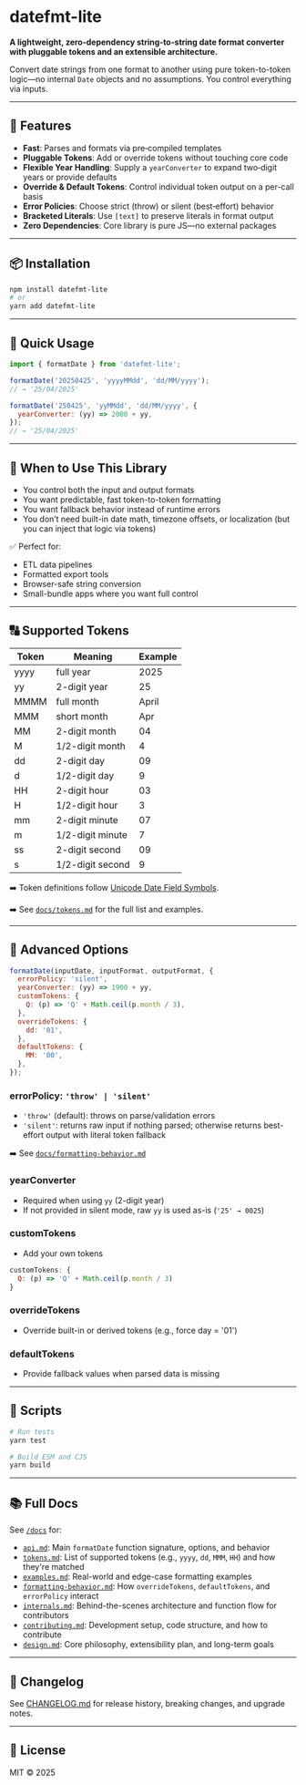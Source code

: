 # datefmt-lite

**A lightweight, zero‑dependency string‑to‑string date format converter with pluggable tokens and an extensible architecture.**

Convert date strings from one format to another using pure token-to-token logic—no internal `Date` objects and no assumptions. You control everything via inputs.

---

## 🚀 Features

* **Fast**: Parses and formats via pre‑compiled templates
* **Pluggable Tokens**: Add or override tokens without touching core code
* **Flexible Year Handling**: Supply a `yearConverter` to expand two‑digit years or provide defaults
* **Override & Default Tokens**: Control individual token output on a per-call basis
* **Error Policies**: Choose strict (throw) or silent (best‑effort) behavior
* **Bracketed Literals**: Use `[text]` to preserve literals in format output
* **Zero Dependencies**: Core library is pure JS—no external packages

---

## 📦 Installation

```bash
npm install datefmt-lite
# or
yarn add datefmt-lite
```

---

## 🔰 Quick Usage

```js
import { formatDate } from 'datefmt-lite';

formatDate('20250425', 'yyyyMMdd', 'dd/MM/yyyy');
// → '25/04/2025'

formatDate('250425', 'yyMMdd', 'dd/MM/yyyy', {
  yearConverter: (yy) => 2000 + yy,
});
// → '25/04/2025'
```

---

## 📘 When to Use This Library

* You control both the input and output formats
* You want predictable, fast token-to-token formatting
* You want fallback behavior instead of runtime errors
* You don’t need built-in date math, timezone offsets, or localization (but you can inject that logic via tokens)

✅ Perfect for:

* ETL data pipelines
* Formatted export tools
* Browser-safe string conversion
* Small-bundle apps where you want full control

---

## 🔠 Supported Tokens

| Token | Meaning          | Example |
| ----- | ---------------- | ------- |
| yyyy  | full year        | 2025    |
| yy    | 2-digit year     | 25      |
| MMMM  | full month       | April   |
| MMM   | short month      | Apr     |
| MM    | 2-digit month    | 04      |
| M     | 1/2-digit month  | 4       |
| dd    | 2-digit day      | 09      |
| d     | 1/2-digit day    | 9       |
| HH    | 2-digit hour     | 03      |
| H     | 1/2-digit hour   | 3       |
| mm    | 2-digit minute   | 07      |
| m     | 1/2-digit minute | 7       |
| ss    | 2-digit second   | 09      |
| s     | 1/2-digit second | 9       |

➡️ Token definitions follow [Unicode Date Field Symbols](https://www.unicode.org/reports/tr35/tr35-dates.html#Date_Field_Symbol_Table).

➡️ See [`docs/tokens.md`](./docs/tokens.md) for the full list and examples.

---

## 🔧 Advanced Options

```js
formatDate(inputDate, inputFormat, outputFormat, {
  errorPolicy: 'silent',
  yearConverter: (yy) => 1900 + yy,
  customTokens: {
    Q: (p) => 'Q' + Math.ceil(p.month / 3),
  },
  overrideTokens: {
    dd: '01',
  },
  defaultTokens: {
    MM: '00',
  },
});
```

### errorPolicy: `'throw' | 'silent'`

* `'throw'` (default): throws on parse/validation errors
* `'silent'`: returns raw input if nothing parsed; otherwise returns best-effort output with literal token fallback

➡️ See [`docs/formatting-behavior.md`](./docs/formatting-behavior.md)

### yearConverter

* Required when using `yy` (2-digit year)
* If not provided in silent mode, raw `yy` is used as-is (`'25' → 0025`)

### customTokens

* Add your own tokens

```js
customTokens: {
  Q: (p) => 'Q' + Math.ceil(p.month / 3)
}
```

### overrideTokens

* Override built-in or derived tokens (e.g., force day = '01')

### defaultTokens

* Provide fallback values when parsed data is missing

---

## 🧪 Scripts

```bash
# Run tests
yarn test

# Build ESM and CJS
yarn build
```

---

## 📚 Full Docs

See [`/docs`](./docs/) for:

* [`api.md`](./docs/api.md): Main `formatDate` function signature, options, and behavior
* [`tokens.md`](./docs/tokens.md): List of supported tokens (e.g., `yyyy`, `dd`, `MMM`, `HH`) and how they're matched
* [`examples.md`](./docs/examples.md): Real-world and edge-case formatting examples
* [`formatting-behavior.md`](./docs/formatting-behavior.md): How `overrideTokens`, `defaultTokens`, and `errorPolicy` interact
* [`internals.md`](./docs/internals.md): Behind-the-scenes architecture and function flow for contributors
* [`contributing.md`](./docs/contributing.md): Development setup, code structure, and how to contribute
* [`design.md`](./docs/design.md): Core philosophy, extensibility plan, and long-term goals

---

## 📓 Changelog

See [CHANGELOG.md](./CHANGELOG.md) for release history, breaking changes, and upgrade notes.

---

## 📄 License

MIT © 2025
